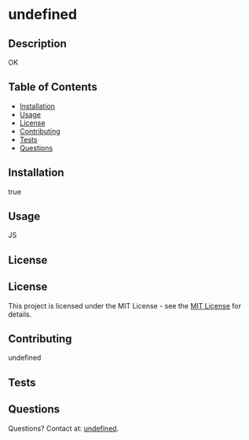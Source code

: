 # undefined
## Description
OK

## Table of Contents
- [Installation](#installation)
- [Usage](#usage)
- [License](#license)
- [Contributing](#contributing)
- [Tests](#tests)
- [Questions](#questions)

## Installation
true

## Usage
JS

## License

## License

This project is licensed under the MIT License - see the [MIT License](https://opensource.org/licenses/MIT) for details.


## Contributing
undefined

## Tests


## Questions
Questions? Contact at: [undefined](mailto:undefined).

